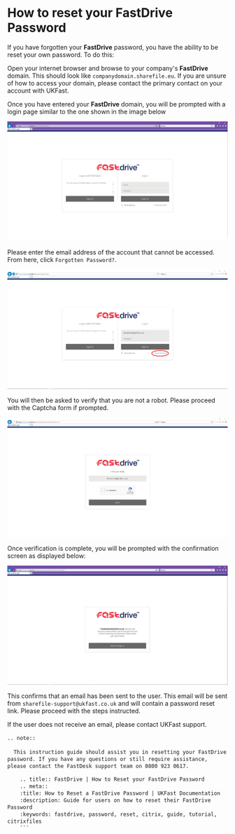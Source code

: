# How to reset your FastDrive Password

If you have forgotten your **FastDrive** password, you have the ability to be reset your own password. To do this:

Open your internet browser and browse to your company's **FastDrive** domain. This should look like `companydomain.sharefile.eu`. If you are unsure of how to access your domain, please contact the primary contact on your account with UKFast.

Once you have entered your **FastDrive** domain, you will be prompted with a login page similar to the one shown in the image below

![Image 1 FastDrive Login Page](files/loginpage.png "Image 1: FastDrive Login Page")

Please enter the email address of the account that cannot be accessed. From here, click `Forgotten Password?`.

![Image 2 Forgot Password](files/forgotpassword.png "Image 2: Forgot Password")

You will then be asked to verify that you are not a robot. Please proceed with the Captcha form if prompted.

![Image 3 Human verification](files/capcha.png "Image 3: Human verification")

Once verification is complete, you will be prompted with the confirmation screen as displayed below:

![Image 4 Reset Password](files/email.png "Image 4: Reset Password ")

This confirms that an email has been sent to the user. This email will be sent from `sharefile-support@ukfast.co.uk` and will contain a password reset link.  Please proceed with the steps instructed.

If the user does not receive an email, please contact UKFast support.

```eval_rst
.. note::

  This instruction guide should assist you in resetting your FastDrive password. If you have any questions or still require assistance, please contact the FastDesk support team on 0800 923 0617.

```

  ```eval_rst
      .. title:: FastDrive | How to Reset your FastDrive Password
      .. meta::
      :title: How to Reset a FastDrive Password | UKFast Documentation
      :description: Guide for users on how to reset their FastDrive Password
      :keywords: fastdrive, password, reset, citrix, guide, tutorial, citrixfiles
      ```


